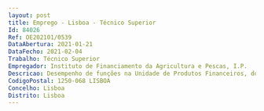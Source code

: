 ```yaml
--- 
layout: post
title: Emprego - Lisboa - Técnico Superior
Id: 84026
Ref: OE202101/0539
DataAbertura: 2021-01-21
DataFecho: 2021-02-04
Trabalho: Técnico Superior
Empregador: Instituto de Financiamento da Agricultura e Pescas, I.P.
Descricao: Desempenho de funções na Unidade de Produtos Financeiros, do Departamento de Apoios de Mercado (DAM UPRF) na área de gestão das medidas de crédito e de engenharia financeira, no controlo dos apoios financeiros concedidos no âmbito dos auxílios de minimis aos setores da agricultura e das pescas e na gestão dos seguros agrícolas As funções a exercer incidirão especialmente, mas não exclusivamente nas seguintes tarefas    Participação na conceção das medidas    Preparação de normas, manuais técnicos e notas informativa   Colaboração no desenvolvimento aplicacional e realização de testes informáticos   Análise de candidaturas   Elaboração de pareceres técnicos de apoio à gestão   Preparação de pagamentos   Análise de dados estatísticos e preparação de relatórios   Acompanhamento de auditorias   Articulação com beneficiários e entidades intervenientes.
CodigoPostal: 1250-068 LISBOA
Concelho: Lisboa
Distrito: Lisboa
--- 
```

